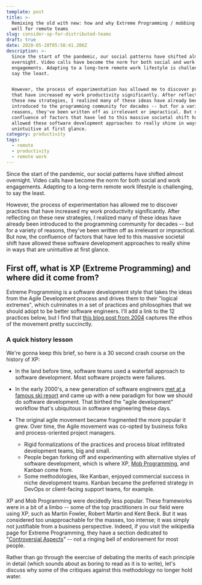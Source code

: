 ```yaml
---
template: post
title: >-
  Remixing the old with new: how and why Extreme Programming / mobbing works
  well for remote teams
slug: consider-xp-for-distributed-teams
draft: true
date: 2020-05-28T05:58:41.206Z
description: >-
  Since the start of the pandemic, our social patterns have shifted almost
  overnight. Video calls have become the norm for both social and work
  engagements. Adapting to a long-term remote work lifestyle is challenging, to
  say the least. 


  However, the process of experimentation has allowed me to discover practices
  that have increased my work productivity significantly. After reflecting on
  these new strategies, I realized many of these ideas have already been
  introduced to the programming community for decades -- but for a variety of
  reasons, they've been written off as irrelevant or impractical. But now, the
  confluence of factors that have led to this massive societal shift have
  allowed these software development approaches to really shine in ways that are
  unintuitive at first glance.
category: productivity
tags:
  - remote
  - productivity
  - remote work
---
```

Since the start of the pandemic, our social patterns have shifted almost overnight. Video calls have become the norm for both social and work engagements. Adapting to a long-term remote work lifestyle is challenging, to say the least. 

However, the process of experimentation has allowed me to discover practices that have increased my work productivity significantly. After reflecting on these new strategies, I realized many of these ideas have already been introduced to the programming community for decades -- but for a variety of reasons, they've been written off as irrelevant or impractical. But now, the confluence of factors that have led to this massive societal shift have allowed these software development approaches to really shine in ways that are unintuitive at first glance. 

## First off, what is XP (Extreme Programming) and where did it come from?

Extreme Programming is a software development style that takes the ideas from the Agile Development process and drives them to their "logical extremes", which culminates in a set of practices and philosophies that we should adopt to be better software engineers. I'll add a link to the 12 practices below, but I find that [this blog post from 2004](https://web.archive.org/web/20120101190943/http://www.satyakomatineni.com/akc/display?url=DisplayNoteIMPURL&reportId=862&ownerUserId=satya) captures the ethos of the movement pretty succinctly. 

### A quick history lesson

We're gonna keep this brief, so here is a 30 second crash course on the history of XP:

* In the land before time, software teams used a waterfall approach to software development. Most software projects were failures.
*  In the early 2000's, a new generation of software engineers [met at a famous ski resort](https://agilemanifesto.org/history.html) and came up with a new paradigm for how we should do software development. That birthed the "agile development" workflow that's ubiquitous in software engineering these days.
* The original agile movement became fragmented the more popular it grew. Over time, the Agile movement was co-opted by business folks and process-oriented project managers.

  * Rigid formalizations of the practices and process bloat infiltrated development teams, big and small. 
  * People began forking off and experimenting with alternative styles of software development, which is where XP, [Mob Programming](https://en.wikipedia.org/wiki/Mob_programming#:~:text=Mob%20programming%20(informally%20mobbing)%20is,code%20at%20the%20same%20time.), and Kanban come from.
  * Some methodologies, like Kanban, enjoyed commercial success in niche development teams. Kanban became the preferred strategy in DevOps or client-facing support teams, for example.

XP and Mob Programming were decidedly less popular. These frameworks were in a bit of a limbo -- some of the top practitioners in our field were using XP, such as Martin Fowler, Robert Martin and Kent Beck. But it was considered too unapproachable for the masses, too intense; it was simply not justifiable from a business perspective. Indeed, if you visit the wikipedia page for Extreme Programming, they have a section dedicated to "[Controversial Aspects](https://en.wikipedia.org/wiki/Extreme_programming#Controversial_aspects)" -- not a ringing bell of endorsement for most people. 

Rather than go through the exercise of debating the merits of each principle in detail (which sounds about as boring to read as it is to write), let's discuss why some of the critiques against this methodology no longer hold water.
